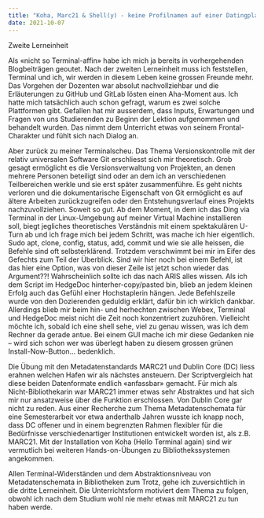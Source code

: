 ```yaml
---
title: "Koha, Marc21 & Shell(y) - keine Profilnamen auf einer Datingplattform"
date: 2021-10-07
---
```



Zweite Lerneinheit

Als «nicht so Terminal-affin» habe ich mich ja bereits in vorhergehenden Blogbeiträgen geoutet. Nach der zweiten Lerneinheit 
muss ich feststellen, Terminal und ich, wir werden in diesem Leben keine grossen Freunde mehr. 
Das Vorgehen der Dozenten war absolut nachvollziehbar und die Erläuterungen zu GitHub und GitLab lösten einen Aha-Moment aus. 
Ich hatte mich tatsächlich auch schon gefragt, warum es zwei solche Plattformen gibt. Gefallen hat mir ausserdem, dass Inputs, 
Erwartungen und Fragen von uns Studierenden zu Beginn der Lektion aufgenommen und behandelt wurden. Das nimmt dem Unterricht 
etwas von seinem Frontal-Charakter und fühlt sich nach Dialog an. 

Aber zurück zu meiner Terminalscheu. Das Thema Versionskontrolle mit der relativ universalen Software Git erschliesst sich mir 
theoretisch. Grob gesagt ermöglicht es die Versionsverwaltung von Projekten, an denen mehrere Personen beteiligt sind oder an 
dem ich an verschiedenen Teilbereichen werkle und sie erst später zusammenführe. Es geht nichts verloren und die dokumentarische 
Eigenschaft von Git ermöglicht es auf ältere Arbeiten zurückzugreifen oder den Entstehungsverlauf eines Projekts nachzuvollziehen. 
Soweit so gut. Ab dem Moment, in dem ich das Ding via Terminal in der Linux-Umgebung auf meiner Virtual Machine installieren soll, 
biegt jegliches theoretisches Verständnis mit einem spektakulären U-Turn ab und ich frage mich bei jedem Schritt, was mache ich 
hier eigentlich. Sudo apt, clone, config, status, add, commit und wie sie alle heissen, die Befehle sind oft selbsterklärend. 
Trotzdem verschwimmt bei mir im Eifer des Gefechts zum Teil der Überblick. Sind wir hier noch bei einem Befehl, ist das hier eine 
Option, was von dieser Zeile ist jetzt schon wieder das Argument??! Wahrscheinlich sollte ich das nach ARIS alles wissen. Als ich 
dem Script im HedgeDoc hinterher-copy/pasted bin, blieb an jedem kleinen Erfolg auch das Gefühl einer Hochstaplerin hängen. Jede 
Befehlszeile wurde von den Dozierenden geduldig erklärt, dafür bin ich wirklich dankbar. Allerdings blieb mir beim hin- und 
herhechten zwischen Webex, Terminal und HedgeDoc meist nicht die Zeit noch konzentriert zuzuhören. Vielleicht möchte ich, sobald 
ich eine shell sehe, viel zu genau wissen, was ich dem Rechner da gerade antue. Bei einem GUI mache ich mir diese Gedanken nie – wird 
sich schon wer was überlegt haben zu diesem grossen grünen Install-Now-Button… bedenklich. 

Die Übung mit den Metadatenstandards MARC21 und Dublin Core (DC) liess erahnen welchen Hafen wir als nächstes ansteuern. Der 
Scriptvergleich hat diese beiden Datenformate endlich «anfassbar» gemacht. Für mich als Nicht-Bibliothekarin war MARC21 immer etwas 
sehr Abstraktes und hat sich mir nur ansatzweise über die Funktion erschlossen. Von Dublin Core gar nicht zu reden. Aus einer Recherche 
zum Thema Metadatenschemata für eine Semesterarbeit vor etwa anderthalb Jahren wusste ich knapp noch, dass DC offener und in einem 
begrenzten Rahmen flexibler für die Bedürfnisse verschiedenartiger Institutionen entwickelt worden ist, als z.B. MARC21. 
Mit der Installation von Koha (Hello Terminal again) sind wir vermutlich bei weiteren Hands-on-Übungen zu Bibliothekssystemen angekommen. 

Allen Terminal-Widerständen und dem Abstraktionsniveau von Metadatenschemata in Bibliotheken zum Trotz, gehe ich zuversichtlich in die 
dritte Lerneinheit. Die Unterrichtsform motiviert dem Thema zu folgen, obwohl ich nach dem Studium wohl nie mehr etwas mit MARC21 zu 
tun haben werde.

